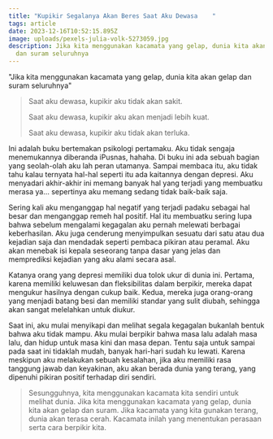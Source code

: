 ```yaml
---
title: "Kupikir Segalanya Akan Beres Saat Aku Dewasa    "
tags: article
date: 2023-12-16T10:52:15.895Z
image: uploads/pexels-julia-volk-5273059.jpg
description: Jika kita menggunakan kacamata yang gelap, dunia kita akan gelap
  dan suram seluruhnya
---
```

"﻿Jika kita menggunakan kacamata yang gelap, dunia kita akan gelap dan suram seluruhnya"

> S﻿aat aku dewasa, kupikir aku tidak akan sakit.
>
> S﻿aat aku dewasa, kupikir aku akan menjadi lebih kuat.
>
> S﻿aat aku dewasa, kupikir aku tidak akan terluka.

I﻿ni adalah buku bertemakan psikologi pertamaku. Aku tidak sengaja menemukannya diberanda iPusnas, hahaha. D﻿i buku ini ada sebuah bagian yang seolah-olah aku lah peran utamanya. Sampai membaca itu, aku tidak tahu kalau ternyata hal-hal seperti itu ada kaitannya dengan depresi. Aku menyadari akhir-akhir ini  memang banyak hal yang terjadi yang membuatku merasa ya... sepertinya aku memang sedang tidak baik-baik saja.

S﻿ering kali aku menganggap hal negatif yang terjadi padaku sebagai hal besar dan menganggap remeh hal positif. Hal itu membuatku sering lupa bahwa sebelum mengalami kegagalan aku pernah melewati berbagai keberhasilan. Aku juga cenderung menyimpulkan sesuatu dari satu atau dua kejadian saja dan mendadak seperti pembaca pikiran atau peramal. Aku akan menebak isi kepala seseorang tanpa dasar yang jelas dan memprediksi kejadian yang aku alami secara asal.

Katanya orang yang depresi memiliki dua tolok ukur di dunia ini. Pertama, karena memiliki keluwesan dan fleksibilitas dalam berpikir, mereka dapat mengukur hasilnya dengan cukup baik. Kedua, mereka juga orang-orang yang menjadi batang besi dan memiliki standar yang sulit diubah, sehingga akan sangat melelahkan untuk diukur. 

S﻿aat ini, aku mulai menyikapi dan melihat segala kegagalan bukanlah bentuk bahwa aku tidak mampu. Aku mulai berpikir bahwa masa lalu adalah masa lalu, dan hidup untuk masa kini dan masa depan. Tentu saja untuk sampai pada saat ini tidaklah mudah, banyak hari-hari sudah ku lewati. Karena meskipun aku melakukan sebuah kesalahan, jika aku memiliki rasa tanggung jawab dan keyakinan, aku akan berada dunia yang terang, yang dipenuhi pikiran positif terhadap diri sendiri.

> S﻿esungguhnya, kita menggunakan kacamata kita sendiri untuk melihat dunia. Jika kita menggunakan kacamata yang gelap, dunia kita akan gelap dan suram. Jika kacamata yang kita gunakan terang, dunia akan terasa cerah. Kacamata inilah yang menentukan perasaan serta cara berpikir kita.